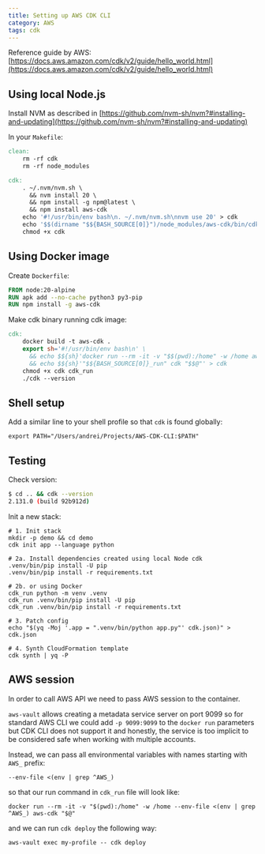 ```yaml
---
title: Setting up AWS CDK CLI
category: AWS
tags: cdk
---
```


Reference guide by AWS:
[https://docs.aws.amazon.com/cdk/v2/guide/hello_world.html](https://docs.aws.amazon.com/cdk/v2/guide/hello_world.html)

## Using local Node.js

Install NVM as described in 
[https://github.com/nvm-sh/nvm?#installing-and-updating](https://github.com/nvm-sh/nvm?#installing-and-updating)

In your `Makefile`:

```makefile
clean:
	rm -rf cdk
	rm -rf node_modules

cdk:
	. ~/.nvm/nvm.sh \
	  && nvm install 20 \
	  && npm install -g npm@latest \
	  && npm install aws-cdk
	echo '#!/usr/bin/env bash\n. ~/.nvm/nvm.sh\nnvm use 20' > cdk
	echo '$$(dirname "$${BASH_SOURCE[0]}")/node_modules/aws-cdk/bin/cdk $$*' >> cdk
	chmod +x cdk
```

## Using Docker image

Create `Dockerfile`:

```dockerfile
FROM node:20-alpine
RUN apk add --no-cache python3 py3-pip
RUN npm install -g aws-cdk
```

Make cdk binary running cdk image:

```makefile
cdk:
	docker build -t aws-cdk .
	export sh='#!/usr/bin/env bash\n' \
	  && echo $${sh}'docker run --rm -it -v "$$(pwd):/home" -w /home aws-cdk "$$@"' > cdk_run \
	  && echo $${sh}'"$${BASH_SOURCE[0]}_run" cdk "$$@"' > cdk
	chmod +x cdk cdk_run
	./cdk --version
```

## Shell setup

Add a similar line to your shell profile so that `cdk` is found globally:

```shell
export PATH="/Users/andrei/Projects/AWS-CDK-CLI:$PATH"
```

## Testing

Check version:

```sh
$ cd .. && cdk --version
2.131.0 (build 92b912d)
```

Init a new stack:

```shell
# 1. Init stack
mkdir -p demo && cd demo
cdk init app --language python

# 2a. Install dependencies created using local Node cdk
.venv/bin/pip install -U pip
.venv/bin/pip install -r requirements.txt

# 2b. or using Docker
cdk_run python -m venv .venv
cdk_run .venv/bin/pip install -U pip
cdk_run .venv/bin/pip install -r requirements.txt

# 3. Patch config
echo "$(yq -Moj '.app = ".venv/bin/python app.py"' cdk.json)" > cdk.json

# 4. Synth CloudFormation template
cdk synth | yq -P
```

## AWS session

In order to call AWS API we need to pass AWS session to the container.

`aws-vault` allows creating a metadata service server on port 9099 so for standard 
AWS CLI we could add `-p 9099:9099` to the `docker run` parameters but CDK CLI does not 
support it and honestly, the service is too implicit to be considered safe when working 
with multiple accounts.

Instead, we can pass all environmental variables with names starting with `AWS_` prefix:

```shell
--env-file <(env | grep ^AWS_)
```

so that our run command in `cdk_run` file will look like:

```shell
docker run --rm -it -v "$(pwd):/home" -w /home --env-file <(env | grep ^AWS_) aws-cdk "$@"
```

and we can run `cdk deploy` the following way:

```shell
aws-vault exec my-profile -- cdk deploy
```
